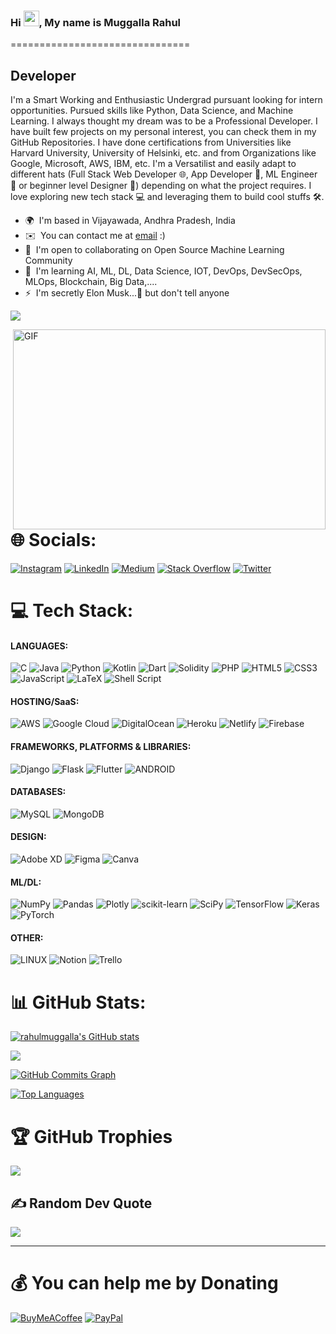 ### Hi <img src="https://media.giphy.com/media/hvRJCLFzcasrR4ia7z/giphy.gif" width="25px">, My name is Muggalla Rahul
===============================

Developer
---------

I'm a Smart Working and Enthusiastic Undergrad pursuant looking for intern opportunities. Pursued skills like Python, Data Science, and Machine Learning. I always thought my dream was to be a Professional Developer. I have built few projects on my personal interest, you can check them in my GitHub Repositories. I have done certifications from Universities like Harvard University, University of Helsinki, etc. and from Organizations like Google, Microsoft, AWS, IBM, etc. I'm a Versatilist and easily adapt to different hats (Full Stack Web Developer 🌐, App Developer 📱, ML Engineer 🤖 or beginner level Designer 🎨) depending on what the project requires. I love exploring new tech stack 💻 and leveraging them to build cool stuffs 🛠️.

* 🌍  I'm based in Vijayawada, Andhra Pradesh, India
* ✉️  You can contact me at [email](rahulmuggalla02@protonmail.com) :)
* 🤝  I'm open to collaborating on Open Source Machine Learning Community
* 🧠  I'm learning AI, ML, DL, Data Science, IOT, DevOps, DevSecOps, MLOps, Blockchain, Big Data,....
* ⚡  I'm secretly Elon Musk...🤫 but don't tell anyone

[![](https://visitcount.itsvg.in/api?id=rahulmuggalla&label=Profile%20Views&color=0&icon=5&pretty=true)](https://visitcount.itsvg.in)

<img align="right" alt="GIF" src="https://github.com/abhisheknaiidu/abhisheknaiidu/blob/master/code.gif?raw=true" width="500" height="320" />


# 🌐 Socials:
[![Instagram](https://img.shields.io/badge/Instagram-%23E4405F.svg?logo=Instagram&logoColor=white)](https://instagram.com/_mr._.peculiar_) [![LinkedIn](https://img.shields.io/badge/LinkedIn-%230077B5.svg?logo=linkedin&logoColor=white)](https://linkedin.com/in/muggalla-rahul) [![Medium](https://img.shields.io/badge/Medium-12100E?logo=medium&logoColor=white)](https://medium.com/@rahulmuggalla) [![Stack Overflow](https://img.shields.io/badge/-Stackoverflow-FE7A16?logo=stack-overflow&logoColor=white)](https://stackoverflow.com/users/muggalla-rahul) [![Twitter](https://img.shields.io/badge/Twitter-%231DA1F2.svg?logo=Twitter&logoColor=white)](https://twitter.com/MuggallaRahul) 

# 💻 Tech Stack:

#### LANGUAGES:
![C](https://img.shields.io/badge/c-%2300599C.svg?style=flat&logo=c&logoColor=white) ![Java](https://img.shields.io/badge/java-%23ED8B00.svg?style=flat&logo=java&logoColor=white) ![Python](https://img.shields.io/badge/python-3670A0?style=flat&logo=python&logoColor=ffdd54) ![Kotlin](https://img.shields.io/badge/kotlin-%230095D5.svg?style=flat&logo=kotlin&logoColor=white) ![Dart](https://img.shields.io/badge/dart-%230175C2.svg?style=flat&logo=dart&logoColor=white) ![Solidity](https://img.shields.io/badge/Solidity-%23363636.svg?style=flat&logo=solidity&logoColor=white) ![PHP](https://img.shields.io/badge/php-%23777BB4.svg?style=flat&logo=php&logoColor=white) ![HTML5](https://img.shields.io/badge/html5-%23E34F26.svg?style=flat&logo=html5&logoColor=white) ![CSS3](https://img.shields.io/badge/css3-%231572B6.svg?style=flat&logo=css3&logoColor=white) ![JavaScript](https://img.shields.io/badge/javascript-%23323330.svg?style=flat&logo=javascript&logoColor=%23F7DF1E) ![LaTeX](https://img.shields.io/badge/latex-%23008080.svg?style=flat&logo=latex&logoColor=white) ![Shell Script](https://img.shields.io/badge/shell_script-%23121011.svg?style=flat&logo=gnu-bash&logoColor=white) 

#### HOSTING/SaaS:
![AWS](https://img.shields.io/badge/AWS-%23FF9900.svg?style=flat&logo=amazon-aws&logoColor=white) ![Google Cloud](https://img.shields.io/badge/Google%20Cloud-%234285F4.svg?style=flat&logo=google-cloud&logoColor=white) ![DigitalOcean](https://img.shields.io/badge/DigitalOcean-%230167ff.svg?style=flat&logo=digitalOcean&logoColor=white) ![Heroku](https://img.shields.io/badge/heroku-%23430098.svg?style=flat&logo=heroku&logoColor=white) ![Netlify](https://img.shields.io/badge/netlify-%23000000.svg?style=flat&logo=netlify&logoColor=#00C7B7) ![Firebase](https://img.shields.io/badge/firebase-%23039BE5.svg?style=flat&logo=firebase) 

#### FRAMEWORKS, PLATFORMS & LIBRARIES:
![Django](https://img.shields.io/badge/django-%23092E20.svg?style=flat&logo=django&logoColor=white) ![Flask](https://img.shields.io/badge/flask-%23000.svg?style=flat&logo=flask&logoColor=white) ![Flutter](https://img.shields.io/badge/Flutter-%2302569B.svg?style=flat&logo=Flutter&logoColor=white) ![ANDROID](https://img.shields.io/badge/android-%2320232a.svg?style=flat&logo=android&logoColor=%a4c639) 

#### DATABASES:
![MySQL](https://img.shields.io/badge/mysql-%2300f.svg?style=flat&logo=mysql&logoColor=white) ![MongoDB](https://img.shields.io/badge/MongoDB-%234ea94b.svg?style=flat&logo=mongodb&logoColor=white) 

#### DESIGN:
![Adobe XD](https://img.shields.io/badge/Adobe%20XD-470137?style=flat&logo=Adobe%20XD&logoColor=#FF61F6) 	![Figma](https://img.shields.io/badge/figma-%23F24E1E.svg?style=flat&logo=figma&logoColor=white) ![Canva](https://img.shields.io/badge/Canva-%2300C4CC.svg?style=flat&logo=Canva&logoColor=white) 

#### ML/DL:

![NumPy](https://img.shields.io/badge/numpy-%23013243.svg?style=flat&logo=numpy&logoColor=white) ![Pandas](https://img.shields.io/badge/pandas-%23150458.svg?style=flat&logo=pandas&logoColor=white) ![Plotly](https://img.shields.io/badge/Plotly-%233F4F75.svg?style=flat&logo=plotly&logoColor=white) ![scikit-learn](https://img.shields.io/badge/scikit--learn-%23F7931E.svg?style=flat&logo=scikit-learn&logoColor=white) ![SciPy](https://img.shields.io/badge/SciPy-%230C55A5.svg?style=flat&logo=scipy&logoColor=%white) ![TensorFlow](https://img.shields.io/badge/TensorFlow-%23FF6F00.svg?style=flat&logo=TensorFlow&logoColor=white) ![Keras](https://img.shields.io/badge/Keras-%23D00000.svg?style=flat&logo=Keras&logoColor=white) ![PyTorch](https://img.shields.io/badge/PyTorch-%23EE4C2C.svg?style=flat&logo=PyTorch&logoColor=white) 

#### OTHER:
![LINUX](https://img.shields.io/badge/Linux-FCC624?style=flat&logo=linux&logoColor=black) ![Notion](https://img.shields.io/badge/Notion-%23000000.svg?style=flat&logo=notion&logoColor=white) ![Trello](https://img.shields.io/badge/Trello-%23026AA7.svg?style=flat&logo=Trello&logoColor=white)

# 📊 GitHub Stats:
<a href="http://www.github.com/rahulmuggalla"><img src="https://github-readme-stats.vercel.app/api?username=rahulmuggalla&show_icons=true&hide=&count_private=true&title_color=0891b2&text_color=ffffff&icon_color=0891b2&bg_color=1c1917&hide_border=true&show_icons=true" alt="rahulmuggalla's GitHub stats" /></a>

<a href="http://www.github.com/rahulmuggalla"><img src="https://github-readme-streak-stats.herokuapp.com/?user=rahulmuggalla&stroke=ffffff&background=1c1917&ring=0891b2&fire=0891b2&currStreakNum=ffffff&currStreakLabel=0891b2&sideNums=ffffff&sideLabels=ffffff&dates=ffffff&hide_border=true" /></a>

<a href="http://www.github.com/rahulmuggalla"><img src="https://github-readme-activity-graph.cyclic.app/graph?username=rahulmuggalla&bg_color=1c1917&color=ffffff&line=0891b2&point=ffffff&area_color=1c1917&area=true&hide_border=true&custom_title=GitHub%20Commits%20Graph" alt="GitHub Commits Graph" /></a>

<a href="https://github.com/rahulmuggalla" align="left"><img src="https://github-readme-stats.vercel.app/api/top-langs/?username=rahulmuggalla&langs_count=10&title_color=0891b2&text_color=ffffff&icon_color=0891b2&bg_color=1c1917&hide_border=true&locale=en&custom_title=Top%20%Languages" alt="Top Languages" /></a>

# 🏆 GitHub Trophies
![](https://github-profile-trophy.vercel.app/?username=rahulmuggalla&theme=tokyonight&no-frame=false&no-bg=true&margin-w=4)

## ✍️ Random Dev Quote
![](https://quotes-github-readme.vercel.app/api?type=horizontal&theme=tokyonight)

---
# 💰 You can help me by Donating
  [![BuyMeACoffee](https://img.shields.io/badge/Buy%20Me%20a%20Coffee-ffdd00?style=for-the-badge&logo=buy-me-a-coffee&logoColor=black)](https://buymeacoffee.com/muggallarahul) [![PayPal](https://img.shields.io/badge/PayPal-00457C?style=for-the-badge&logo=paypal&logoColor=white)](https://paypal.me/MuggallaRahul) 
